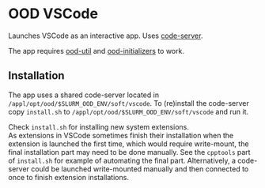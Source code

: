 # OOD VSCode

Launches VSCode as an interactive app. Uses [code-server](https://github.com/cdr/code-server).

The app requires [ood-util](https://github.com/CSCfi/ood-util) and [ood-initializers](https://github.com/CSCfi/ood-initializers) to work.

## Installation
The app uses a shared code-server located in `/appl/opt/ood/$SLURM_OOD_ENV/soft/vscode`.
To (re)install the code-server copy `install.sh` to `/appl/opt/ood/$SLURM_OOD_ENV/soft/vscode` and run it.

Check `install.sh` for installing new system extensions.  
As extensions in VSCode sometimes finish their installation when the extension is launched the first time, which would require write-mount, the final installation part may need to be done manually. See the `cpptools` part of `install.sh` for example of automating the final part. Alternatively, a code-server could be launched write-mounted manually and then connected to once to finish extension installations.  

